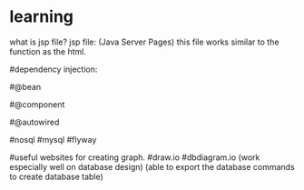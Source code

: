 # learning
what is jsp file? 
  jsp file: (Java Server Pages)
  this file works similar to the function as the html.
  
#dependency injection:
  
#@bean

#@component

#@autowired

#nosql
#mysql
#flyway

#useful websites for creating graph.
#draw.io
#dbdiagram.io (work especially well on database design) (able to export the database commands to create database table)
